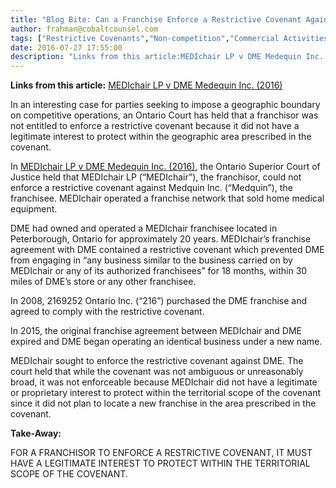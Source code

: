 ```yaml
---
title: "Blog Bite: Can a Franchise Enforce a Restrictive Covenant Against Its Competitors?"
author: frahman@cobaltcounsel.com
tags: ["Restrictive Covenants","Non-competition","Commercial Activities","Franchise","frahman"]
date: 2016-07-27 17:55:00
description: "Links from this article:MEDIchair LP v DME Medequin Inc. (2016)In an interesting case for parties seeking to impose a geographic boundary on competiti..."
---
```


**Links from this article:**
[MEDIchair LP v DME Medequin Inc. (2016)](http://www.canlii.org/en/on/onca/doc/2016/2016onca168/2016onca168.html?autocompleteStr=medich&amp;autocompletePos=5)

In an interesting case for parties seeking to impose a geographic boundary on competitive operations, an Ontario Court has held that a franchisor was not entitled to enforce a restrictive covenant because it did not have a legitimate interest to protect within the geographic area prescribed in the covenant.

In [MEDIchair LP v DME Medequin Inc. (2016)](http://www.canlii.org/en/on/onca/doc/2016/2016onca168/2016onca168.html?autocompleteStr=medich&amp;autocompletePos=5), the Ontario Superior Court of Justice held that MEDIchair LP (“MEDIchair”), the franchisor, could not enforce a restrictive covenant against Medquin Inc. (“Medquin”), the franchisee. MEDIchair operated a franchise network that sold home medical equipment.

DME had owned and operated a MEDIchair franchisee located in Peterborough, Ontario for approximately 20 years. MEDIchair’s franchise agreement with DME contained a restrictive covenant which prevented DME from engaging in “any business similar to the business carried on by MEDIchair or any of its authorized franchisees” for 18 months, within 30 miles of DME’s store or any other franchisee.

In 2008, 2169252 Ontario Inc. (“216”) purchased the DME franchise and agreed to comply with the restrictive covenant.

In 2015, the original franchise agreement between MEDIchair and DME expired and DME began operating an identical business under a new name.

MEDIchair sought to enforce the restrictive covenant against DME. The court held that while the covenant was not ambiguous or unreasonably broad, it was not enforceable because MEDIchair did not have a legitimate or proprietary interest to protect within the territorial scope of the covenant since it did not plan to locate a new franchise in the area prescribed in the covenant.

**Take-Away:**

FOR A FRANCHISOR TO ENFORCE A RESTRICTIVE COVENANT, IT MUST HAVE A LEGITIMATE INTEREST TO PROTECT WITHIN THE TERRITORIAL SCOPE OF THE COVENANT.